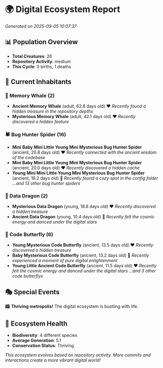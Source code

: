 # 🌍 Digital Ecosystem Report
*Generated on 2025-09-05 10:07:37*

## 📊 Population Overview
- **Total Creatures**: 26
- **Repository Activity**: medium
- **This Cycle**: 0 births, 1 deaths

## 👥 Current Inhabitants

### 🐋 Memory Whale (2)
- **Ancient Memory Whale** (adult, 62.8 days old) ❤️
  *Recently found a hidden treasure in the repository depths*
- **Mysterious Memory Whale** (adult, 42.1 days old) ❤️
  *Recently discovered a hidden feature*

### 🕷️ Bug Hunter Spider (16)
- **Mini Baby Mini Little Young Mini Mysterious Bug Hunter Spider** (ancient, 20.8 days old) ❤️
  *Recently connected with the ancient wisdom of the codebase*
- **Mini Baby Mini Little Young Mini Mysterious Bug Hunter Spider** (ancient, 20.0 days old) ❤️
  *Recently discovered a hidden cache*
- **Young Mini Mini Little Young Mini Mysterious Bug Hunter Spider** (ancient, 16.2 days old) 💛
  *Recently found a cozy spot in the config folder*
  *...and 13 other bug hunter spiders*

### 🐉 Data Dragon (2)
- **Mysterious Data Dragon** (young, 18.8 days old) ❤️
  *Recently discovered a hidden treasure*
- **Ancient Data Dragon** (young, 10.4 days old) 💚
  *Recently felt the cosmic energy and danced under the digital stars*

### 🦋 Code Butterfly (6)
- **Young Mysterious Code Butterfly** (ancient, 13.5 days old) ❤️
  *Recently discovered a hidden treasure*
- **Baby Mysterious Code Butterfly** (ancient, 13.2 days old) 💛
  *Recently experienced a moment of pure digital enlightenment*
- **Young Little Ancient Code Butterfly** (ancient, 11.5 days old) ❤️
  *Recently felt the cosmic energy and danced under the digital stars*
  *...and 3 other code butterflys*

## 🎭 Special Events

🏙️ **Thriving metropolis!** The digital ecosystem is bustling with life.

## 🔬 Ecosystem Health
- **Biodiversity**: 4 different species
- **Average Generation**: 5.1
- **Conservation Status**: Thriving

*This ecosystem evolves based on repository activity. More commits and interactions create a more vibrant digital world!*